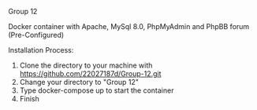 Group 12

Docker container with Apache, MySql 8.0, PhpMyAdmin and PhpBB forum (Pre-Configured)

Installation Process:
1. Clone the directory to your machine with https://github.com/22027187d/Group-12.git
2. Change your directory to "Group 12"
3. Type docker-compose up to start the container
4. Finish

